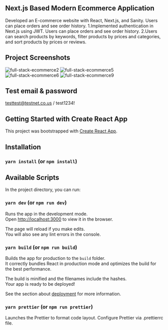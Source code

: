 ## Next.js Based Modern Ecommerce Application

Developed an E-commerce website with React, Next.js, and Sanity. Users can place orders and see order history.
1.Implemented authentication in Next.js using JWT. Users can place orders and see order history.
2.Users can search products by keywords, filter products by prices and categories, and sort products by prices or reviews.

## Project Screenshots
![full-stack-ecommerce2](https://user-images.githubusercontent.com/60259324/180360048-155ce920-7b8a-4754-ab6d-b3c84474518c.png)
![full-stack-ecommerce5](https://user-images.githubusercontent.com/60259324/180360053-0d01aef9-843e-4b7d-a9d8-04184de7402f.png)
![full-stack-ecommerce6](https://user-images.githubusercontent.com/60259324/180360058-14a9229d-c9ba-4749-a98a-6f3fc7ddfca3.png)
![full-stack-ecommerce9](https://user-images.githubusercontent.com/60259324/180360047-4fc091e1-fdd9-4ce8-bb29-e40cb11dee9d.png)

## Test email & password
testtest@testnet.co.us / test1234!

## Getting Started with Create React App

This project was bootstrapped with [Create React App](https://github.com/facebook/create-react-app).

## Installation

### `yarn install` (or `npm install`)

## Available Scripts

In the project directory, you can run:

### `yarn dev` (or `npm run dev`)

Runs the app in the development mode.\
Open [http://localhost:3000](http://localhost:3000) to view it in the browser.

The page will reload if you make edits.\
You will also see any lint errors in the console.

### `yarn build` (or `npm run build`)

Builds the app for production to the `build` folder.\
It correctly bundles React in production mode and optimizes the build for the best performance.

The build is minified and the filenames include the hashes.\
Your app is ready to be deployed!

See the section about [deployment](https://facebook.github.io/create-react-app/docs/deployment) for more information.

### `yarn prettier` (or `npm run prettier`)

Launches the Prettier to format code layout. Configure Prettier via .prettierrc file.

